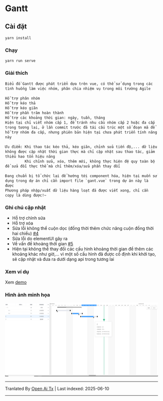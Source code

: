 # Gantt

## Cài đặt

```
yarn install
```

### Chạy

```
yarn run serve
```

### Giải thích

```
Biểu đồ Gantt được phát triển dựa trên vue, có thể sử dụng trong các tình huống làm việc nhóm, phân chia nhiệm vụ trong môi trường Agile

Hỗ trợ phân nhóm
Hỗ trợ kéo thả
Hỗ trợ kéo giãn
Hỗ trợ phần trăm hoàn thành
Hỗ trợ các khoảng thời gian: ngày, tuần, tháng
Hiện tại chỉ viết nhóm cấp 1, để tránh nhu cầu nhóm cấp 2 hoặc đa cấp trong tương lai, ở lần commit trước đã tái cấu trúc một số đoạn mã để hỗ trợ nhóm đa cấp, nhưng phiên bản hiện tại chưa phát triển tính năng này

Ưu điểm: Khi thao tác kéo thả, kéo giãn, chỉnh sửa tiến độ,... dữ liệu không được cập nhật thời gian thực mà chỉ cập nhật sau thao tác, giảm thiểu hao tổn hiệu năng
         Khi chỉnh sửa, xóa, thêm mới, không thực hiện đệ quy toàn bộ để sửa đổi thực thể mà chỉ thêm/xóa/sửa phần thay đổi

Đang chuẩn bị tổ chức lại để hướng tới component hóa, hiện tại muốn sử dụng trong dự án chỉ cần import file `gant.vue` trong dự án này là được
Phương pháp nhập/xuất dữ liệu hàng loạt đã được viết xong, chỉ cần copy là dùng được!~
```

### Ghi chú cập nhật

- Hỗ trợ chỉnh sửa
- Hỗ trợ xóa
- Sửa lỗi không thể cuộn dọc (đồng thời thêm chức năng cuộn đồng thời hai chiều) [#4](https://github.com/GGBeng1/Gantt/issues/4)
- Sửa lỗi do elementUI gây ra
- Về vấn đề khoảng thời gian [#5](https://github.com/GGBeng1/Gantt/issues/5)
- Hiện tại không thể thay đổi các cấu hình khoảng thời gian để thêm các khoảng khác như giờ,... vì một số cấu hình đã được cố định khi khởi tạo, sẽ cập nhật và đưa ra dưới dạng api trong tương lai

### Xem ví dụ

Xem [demo](https://ggbeng1.github.io/Gantt/#/)

### Hình ảnh minh họa

<img src="https://raw.githubusercontent.com/GGBeng1/Gantt/master/public/demo.png" alt="">


---


Tranlated By [Open Ai Tx](https://github.com/OpenAiTx/OpenAiTx) | Last indexed: 2025-06-10


---